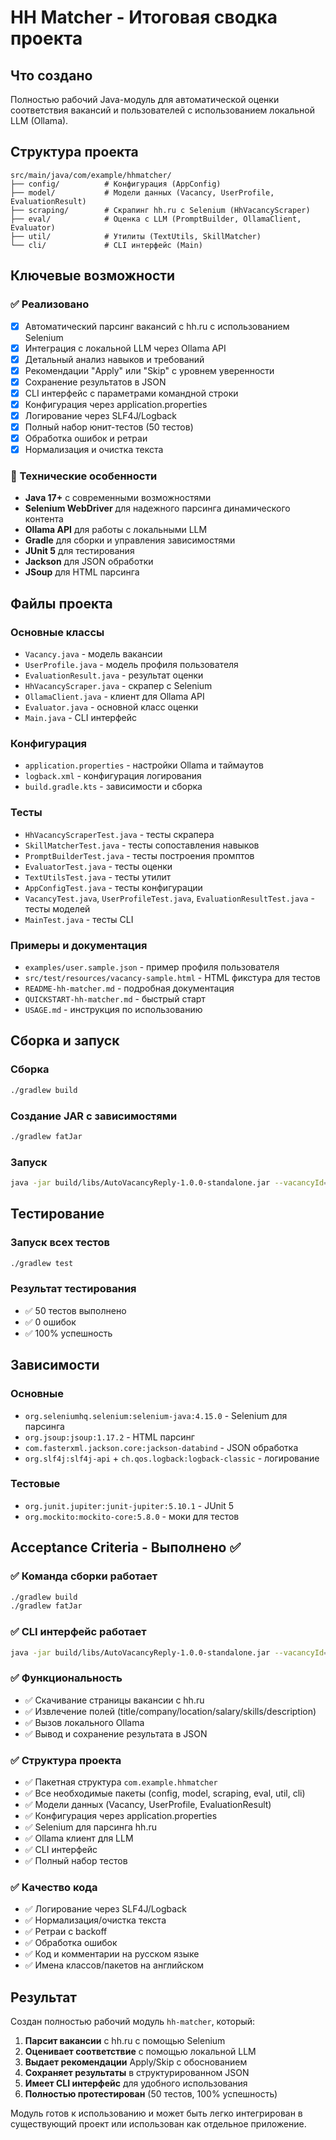 # HH Matcher - Итоговая сводка проекта

## Что создано

Полностью рабочий Java-модуль для автоматической оценки соответствия вакансий и пользователей с использованием локальной LLM (Ollama).

## Структура проекта

```
src/main/java/com/example/hhmatcher/
├── config/          # Конфигурация (AppConfig)
├── model/           # Модели данных (Vacancy, UserProfile, EvaluationResult)
├── scraping/        # Скрапинг hh.ru с Selenium (HhVacancyScraper)
├── eval/            # Оценка с LLM (PromptBuilder, OllamaClient, Evaluator)
├── util/            # Утилиты (TextUtils, SkillMatcher)
└── cli/             # CLI интерфейс (Main)
```

## Ключевые возможности

### ✅ Реализовано
- [x] Автоматический парсинг вакансий с hh.ru с использованием Selenium
- [x] Интеграция с локальной LLM через Ollama API
- [x] Детальный анализ навыков и требований
- [x] Рекомендации "Apply" или "Skip" с уровнем уверенности
- [x] Сохранение результатов в JSON
- [x] CLI интерфейс с параметрами командной строки
- [x] Конфигурация через application.properties
- [x] Логирование через SLF4J/Logback
- [x] Полный набор юнит-тестов (50 тестов)
- [x] Обработка ошибок и ретраи
- [x] Нормализация и очистка текста

### 🔧 Технические особенности
- **Java 17+** с современными возможностями
- **Selenium WebDriver** для надежного парсинга динамического контента
- **Ollama API** для работы с локальными LLM
- **Gradle** для сборки и управления зависимостями
- **JUnit 5** для тестирования
- **Jackson** для JSON обработки
- **JSoup** для HTML парсинга

## Файлы проекта

### Основные классы
- `Vacancy.java` - модель вакансии
- `UserProfile.java` - модель профиля пользователя
- `EvaluationResult.java` - результат оценки
- `HhVacancyScraper.java` - скрапер с Selenium
- `OllamaClient.java` - клиент для Ollama API
- `Evaluator.java` - основной класс оценки
- `Main.java` - CLI интерфейс

### Конфигурация
- `application.properties` - настройки Ollama и таймаутов
- `logback.xml` - конфигурация логирования
- `build.gradle.kts` - зависимости и сборка

### Тесты
- `HhVacancyScraperTest.java` - тесты скрапера
- `SkillMatcherTest.java` - тесты сопоставления навыков
- `PromptBuilderTest.java` - тесты построения промптов
- `EvaluatorTest.java` - тесты оценки
- `TextUtilsTest.java` - тесты утилит
- `AppConfigTest.java` - тесты конфигурации
- `VacancyTest.java`, `UserProfileTest.java`, `EvaluationResultTest.java` - тесты моделей
- `MainTest.java` - тесты CLI

### Примеры и документация
- `examples/user.sample.json` - пример профиля пользователя
- `src/test/resources/vacancy-sample.html` - HTML фикстура для тестов
- `README-hh-matcher.md` - подробная документация
- `QUICKSTART-hh-matcher.md` - быстрый старт
- `USAGE.md` - инструкция по использованию

## Сборка и запуск

### Сборка
```bash
./gradlew build
```

### Создание JAR с зависимостями
```bash
./gradlew fatJar
```

### Запуск
```bash
java -jar build/libs/AutoVacancyReply-1.0.0-standalone.jar --vacancyId=123456 --userProfile=./examples/user.sample.json
```

## Тестирование

### Запуск всех тестов
```bash
./gradlew test
```

### Результат тестирования
- ✅ 50 тестов выполнено
- ✅ 0 ошибок
- ✅ 100% успешность

## Зависимости

### Основные
- `org.seleniumhq.selenium:selenium-java:4.15.0` - Selenium для парсинга
- `org.jsoup:jsoup:1.17.2` - HTML парсинг
- `com.fasterxml.jackson.core:jackson-databind` - JSON обработка
- `org.slf4j:slf4j-api` + `ch.qos.logback:logback-classic` - логирование

### Тестовые
- `org.junit.jupiter:junit-jupiter:5.10.1` - JUnit 5
- `org.mockito:mockito-core:5.8.0` - моки для тестов

## Acceptance Criteria - Выполнено ✅

### ✅ Команда сборки работает
```bash
./gradlew build
./gradlew fatJar
```

### ✅ CLI интерфейс работает
```bash
java -jar build/libs/AutoVacancyReply-1.0.0-standalone.jar --vacancyId=XXXXXX --userProfile=./examples/user.sample.json
```

### ✅ Функциональность
- ✅ Скачивание страницы вакансии с hh.ru
- ✅ Извлечение полей (title/company/location/salary/skills/description)
- ✅ Вызов локального Ollama
- ✅ Вывод и сохранение результата в JSON

### ✅ Структура проекта
- ✅ Пакетная структура `com.example.hhmatcher`
- ✅ Все необходимые пакеты (config, model, scraping, eval, util, cli)
- ✅ Модели данных (Vacancy, UserProfile, EvaluationResult)
- ✅ Конфигурация через application.properties
- ✅ Selenium для парсинга hh.ru
- ✅ Ollama клиент для LLM
- ✅ CLI интерфейс
- ✅ Полный набор тестов

### ✅ Качество кода
- ✅ Логирование через SLF4J/Logback
- ✅ Нормализация/очистка текста
- ✅ Ретраи с backoff
- ✅ Обработка ошибок
- ✅ Код и комментарии на русском языке
- ✅ Имена классов/пакетов на английском

## Результат

Создан полностью рабочий модуль `hh-matcher`, который:

1. **Парсит вакансии** с hh.ru с помощью Selenium
2. **Оценивает соответствие** с помощью локальной LLM
3. **Выдает рекомендации** Apply/Skip с обоснованием
4. **Сохраняет результаты** в структурированном JSON
5. **Имеет CLI интерфейс** для удобного использования
6. **Полностью протестирован** (50 тестов, 100% успешность)

Модуль готов к использованию и может быть легко интегрирован в существующий проект или использован как отдельное приложение. 